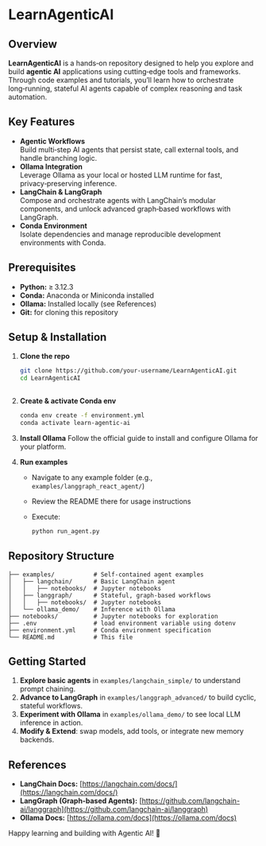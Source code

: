  # LearnAgenticAI

## Overview
**LearnAgenticAI** is a hands‑on repository designed to help you explore and build **agentic AI** applications using cutting‑edge tools and frameworks. Through code examples and tutorials, you’ll learn how to orchestrate long‑running, stateful AI agents capable of complex reasoning and task automation.

## Key Features
- **Agentic Workflows**  
  Build multi‑step AI agents that persist state, call external tools, and handle branching logic.
- **Ollama Integration**  
  Leverage Ollama as your local or hosted LLM runtime for fast, privacy‑preserving inference.
- **LangChain & LangGraph**  
  Compose and orchestrate agents with LangChain’s modular components, and unlock advanced graph‑based workflows with LangGraph.
- **Conda Environment**  
  Isolate dependencies and manage reproducible development environments with Conda.

## Prerequisites
- **Python:** ≥ 3.12.3  
- **Conda:** Anaconda or Miniconda installed  
- **Ollama:** Installed locally (see References)  
- **Git:** for cloning this repository

## Setup & Installation

1. **Clone the repo**  
   ```bash
   git clone https://github.com/your‑username/LearnAgenticAI.git
   cd LearnAgenticAI
 
2. **Create & activate Conda env**

   ```bash
   conda env create -f environment.yml
   conda activate learn‑agentic‑ai
   ```

3. **Install Ollama**
   Follow the official guide to install and configure Ollama for your platform.

4. **Run examples**

   * Navigate to any example folder (e.g., `examples/langgraph_react_agent/`)
   * Review the README there for usage instructions
   * Execute:

     ```bash
     python run_agent.py
     ```

## Repository Structure

```
├── examples/           # Self‑contained agent examples
│   ├── langchain/      # Basic LangChain agent
│   │   ├── notebooks/  # Jupyter notebooks
│   ├── langgraph/      # Stateful, graph‑based workflows
│   │   ├── notebooks/  # Jupyter notebooks
│   └── ollama_demo/    # Inference with Ollama
├── notebooks/          # Jupyter notebooks for exploration
├── .env                # load environment variable using dotenv
├── environment.yml     # Conda environment specification
└── README.md           # This file
```

## Getting Started

1. **Explore basic agents** in `examples/langchain_simple/` to understand prompt chaining.
2. **Advance to LangGraph** in `examples/langgraph_advanced/` to build cyclic, stateful workflows.
3. **Experiment with Ollama** in `examples/ollama_demo/` to see local LLM inference in action.
4. **Modify & Extend**: swap models, add tools, or integrate new memory backends.

## References

* **LangChain Docs:**
  [https://langchain.com/docs/](https://langchain.com/docs/)
* **LangGraph (Graph‑based Agents):**
  [https://github.com/langchain-ai/langgraph](https://github.com/langchain-ai/langgraph)
* **Ollama Docs:**
  [https://ollama.com/docs](https://ollama.com/docs)

Happy learning and building with Agentic AI! 🚀
